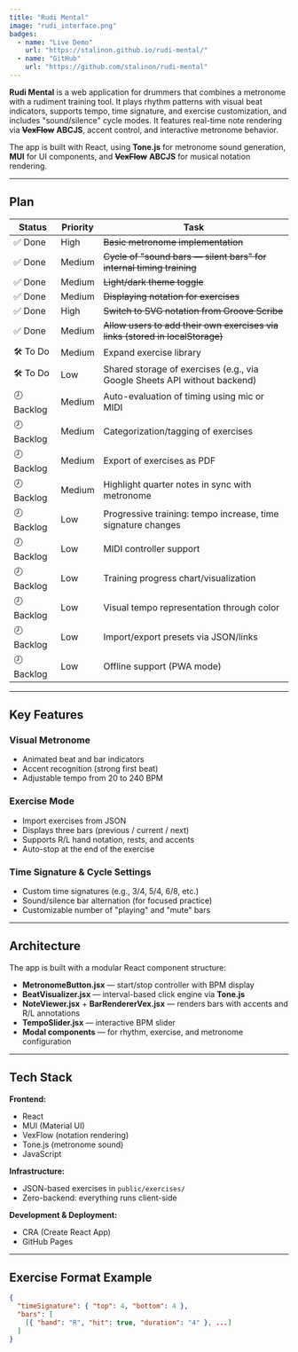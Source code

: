 ```yaml
---
title: "Rudi Mental"
image: "rudi_interface.png"
badges:
  - name: "Live Demo"
    url: "https://stalinon.github.io/rudi-mental/"
  - name: "GitHub"
    url: "https://github.com/stalinon/rudi-mental"
---
```


**Rudi Mental** is a web application for drummers that combines a metronome with a rudiment training tool. It plays rhythm patterns with visual beat indicators, supports tempo, time signature, and exercise customization, and includes "sound/silence" cycle modes. It features real-time note rendering via ~~**VexFlow**~~ **ABCJS**, accent control, and interactive metronome behavior.

The app is built with React, using **Tone.js** for metronome sound generation, **MUI** for UI components, and ~~**VexFlow**~~ **ABCJS** for musical notation rendering.

---

## Plan

| Status   | Priority  | Task                                                                                   |
|----------|-----------|----------------------------------------------------------------------------------------|
| ✅ Done   | High      | ~~Basic metronome implementation~~                                                         |
| ✅ Done   | Medium    | ~~Cycle of "sound bars — silent bars" for internal timing training~~                       |
| ✅ Done   | Medium    | ~~Light/dark theme toggle~~                                                                |
| ✅ Done   | Medium    | ~~Displaying notation for exercises~~                                                      |
| ✅ Done | High      | ~~Switch to SVG notation from Groove Scribe~~                                              |
| ✅ Done | Medium    | ~~Allow users to add their own exercises via links (stored in localStorage)~~              |
| 🛠️ To Do | Medium    | Expand exercise library                                                                |
| 🛠️ To Do | Low       | Shared storage of exercises (e.g., via Google Sheets API without backend)              |
| 🕗 Backlog | Medium  | Auto-evaluation of timing using mic or MIDI                                            |
| 🕗 Backlog | Medium  | Categorization/tagging of exercises                                                    |
| 🕗 Backlog | Medium  | Export of exercises as PDF                                                             |
| 🕗 Backlog | Medium    | Highlight quarter notes in sync with metronome                                         |
| 🕗 Backlog | Low     | Progressive training: tempo increase, time signature changes                          |
| 🕗 Backlog | Low     | MIDI controller support                                                                |
| 🕗 Backlog | Low     | Training progress chart/visualization                                                  |
| 🕗 Backlog | Low     | Visual tempo representation through color                                              |
| 🕗 Backlog | Low     | Import/export presets via JSON/links                                                   |
| 🕗 Backlog | Low     | Offline support (PWA mode)                                                              |

---

## Key Features

### Visual Metronome
- Animated beat and bar indicators
- Accent recognition (strong first beat)
- Adjustable tempo from 20 to 240 BPM

### Exercise Mode
- Import exercises from JSON
- Displays three bars (previous / current / next)
- Supports R/L hand notation, rests, and accents
- Auto-stop at the end of the exercise

### Time Signature & Cycle Settings
- Custom time signatures (e.g., 3/4, 5/4, 6/8, etc.)
- Sound/silence bar alternation (for focused practice)
- Customizable number of "playing" and "mute" bars

---

## Architecture

The app is built with a modular React component structure:

- **MetronomeButton.jsx** — start/stop controller with BPM display
- **BeatVisualizer.jsx** — interval-based click engine via **Tone.js**
- **NoteViewer.jsx** + **BarRendererVex.jsx** — renders bars with accents and R/L annotations
- **TempoSlider.jsx** — interactive BPM slider
- **Modal components** — for rhythm, exercise, and metronome configuration

---

## Tech Stack

**Frontend:**
- React
- MUI (Material UI)
- VexFlow (notation rendering)
- Tone.js (metronome sound)
- JavaScript

**Infrastructure:**
- JSON-based exercises in `public/exercises/`
- Zero-backend: everything runs client-side

**Development & Deployment:**
- CRA (Create React App)
- GitHub Pages

---

## Exercise Format Example

```json
{
  "timeSignature": { "top": 4, "bottom": 4 },
  "bars": [
    [{ "hand": "R", "hit": true, "duration": "4" }, ...]
  ]
}
